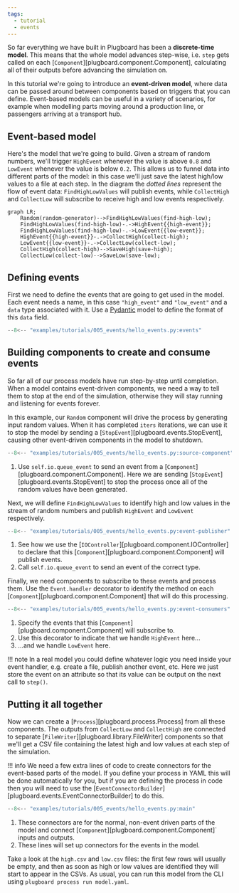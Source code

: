 ```yaml
---
tags:
  - tutorial
  - events
---
```

So far everything we have built in Plugboard has been a **discrete-time model**. This means that the whole model advances step-wise, i.e. `step` gets called on each [`Component`][plugboard.component.Component], calculating all of their outputs before advancing the simulation on.

In this tutorial we're going to introduce an **event-driven model**, where data can be passed around between components based on triggers that you can define. Event-based models can be useful in a variety of scenarios, for example when modelling parts moving around a production line, or passengers arriving at a transport hub.

## Event-based model

Here's the model that we're going to build. Given a stream of random numbers, we'll trigger `HighEvent` whenever the value is above `0.8` and `LowEvent` whenever the value is below `0.2`. This allows us to funnel data into different parts of the model: in this case we'll just save the latest high/low values to a file at each step. In the diagram the _dotted lines_ represent the flow of event data: `FindHighLowValues` will publish events, while `CollectHigh` and `CollectLow` will subscribe to receive high and low events respectively.

```mermaid
graph LR;
    Random(random-generator)-->FindHighLowValues(find-high-low);
    FindHighLowValues(find-high-low)-.->HighEvent{{high-event}};
    FindHighLowValues(find-high-low)-.->LowEvent{{low-event}};
    HighEvent{{high-event}}-.->CollectHigh(collect-high);
    LowEvent{{low-event}}-.->CollectLow(collect-low);
    CollectHigh(collect-high)-->SaveHigh(save-high);
    CollectLow(collect-low)-->SaveLow(save-low);
```

## Defining events

First we need to define the events that are going to get used in the model. Each event needs a name, in this case `"high_event"` and `"low_event"` and a `data` type associated with it. Use a [Pydantic](https://docs.pydantic.dev/latest/) model to define the format of this `data` field.

```python
--8<-- "examples/tutorials/005_events/hello_events.py:events"
```

## Building components to create and consume events

So far all of our process models have run step-by-step until completion. When a model contains event-driven components, we need a way to tell them to stop at the end of the simulation, otherwise they will stay running and listening for events forever.

In this example, our `Random` component will drive the process by generating input random values. When it has completed `iters` iterations, we can use it to stop the model by sending a [`StopEvent`][plugboard.events.StopEvent], causing other event-driven components in the model to shutdown.

```python
--8<-- "examples/tutorials/005_events/hello_events.py:source-component"
```

1.  Use `self.io.queue_event` to send an event from a [`Component`][plugboard.component.Component]. Here we are sending [`StopEvent`][plugboard.events.StopEvent] to stop the process once all of the random values have been generated.

Next, we will define `FindHighLowValues` to identify high and low values in the stream of random numbers and publish `HighEvent` and `LowEvent` respectively.

```python
--8<-- "examples/tutorials/005_events/hello_events.py:event-publisher"
```

1.  See how we use the [`IOController`][plugboard.component.IOController] to declare that this [`Component`][plugboard.component.Component] will publish events.
2.  Call `self.io.queue_event` to send an event of the correct type.

Finally, we need components to subscribe to these events and process them. Use the `Event.handler` decorator to identify the method on each [`Component`][plugboard.component.Component] that will do this processing.

```python
--8<-- "examples/tutorials/005_events/hello_events.py:event-consumers"
```

1.  Specify the events that this [`Component`][plugboard.component.Component] will subscribe to.
2.  Use this decorator to indicate that we handle `HighEvent` here...
3.  ...and we handle `LowEvent` here.

!!! note
    In a real model you could define whatever logic you need inside your event handler, e.g. create a file, publish another event, etc. Here we just store the event on an attribute so that its value can be output on the next call to `step()`.

## Putting it all together

Now we can create a [`Process`][plugboard.process.Process] from all these components. The outputs from `CollectLow` and `CollectHigh` are connected to separate [`FileWriter`][plugboard.library.FileWriter] components so that we'll get a CSV file containing the latest high and low values at each step of the simulation.

!!! info
    We need a few extra lines of code to create connectors for the event-based parts of the model. If you define your process in YAML this will be done automatically for you, but if you are defining the process in code then you will need to use the [`EventConnectorBuilder`][plugboard.events.EventConnectorBuilder] to do this.

```python hl_lines="15-17"
--8<-- "examples/tutorials/005_events/hello_events.py:main"
```

1.  These connectors are for the normal, non-event driven parts of the model and connect [`Component`][plugboard.component.Component]` inputs and outputs.
2.  These lines will set up connectors for the events in the model.

Take a look at the `high.csv` and `low.csv` files: the first few rows will usually be empty, and then as soon as high or low values are identified they will start to appear in the CSVs. As usual, you can run this model from the CLI using `plugboard process run model.yaml`.